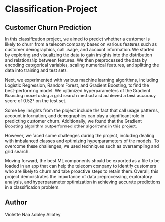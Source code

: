 # Classification-Project
## Customer Churn Prediction

In this classification project, we aimed to predict whether a customer is likely to churn from a telecom company based on various features such as customer demographics, call usage, and account information. We started by exploring and visualizing the data to gain insights into the distribution and relationship between features. We then preprocessed the data by encoding categorical variables, scaling numerical features, and splitting the data into training and test sets.

Next, we experimented with various machine learning algorithms, including Logistic Regression, Random Forest, and Gradient Boosting, to find the best-performing model. We optimized hyperparameters of the Gradient Boosting model using a grid search method and achieved a best accuracy score of 0.527 on the test set.

Some key insights from the project include the fact that call usage patterns, account information, and demographics can play a significant role in predicting customer churn. Additionally, we found that the Gradient Boosting algorithm outperformed other algorithms in this project.

However, we faced some challenges during the project, including dealing with imbalanced classes and optimizing hyperparameters of the models. To overcome these challenges, we used techniques such as oversampling and grid search.

Moving forward, the best ML components should be exported as a file to be loaded in an app that can help the telecom company to identify customers who are likely to churn and take proactive steps to retain them. Overall, this project demonstrates the importance of data preprocessing, exploratory analysis, and hyperparameter optimization in achieving accurate predictions in a classification problem.

## Author
Violette Naa Adoley Allotey
